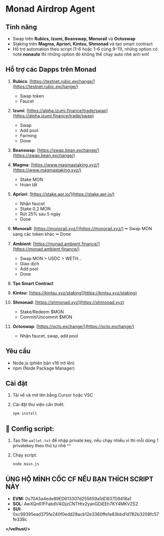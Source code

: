 # Monad Airdrop Agent

## Tính năng

* Swap trên **Rubics, Izumi, Beanswap, Monorail** và **Octoswap**
* Staking trên **Magma, Apriori, Kintsu, Shmonad** và tạo smart contract
* Hỗ trợ automation theo script (1–6 hoặc 1–6 cùng 9–11), những option có note **nonauto** thì những option đó không thể chạy auto nhé anh em!

## Hỗ trợ các Dapps trên Monad

1. **Rubics**: [https://testnet.rubic.exchange/](https://testnet.rubic.exchange/)

   * Swap token
   * Faucet

2. **Izumi**: [https://alpha.izumi.finance/trade/swap](https://alpha.izumi.finance/trade/swap)

   * Swap 
   * Add pool
   * Farming
   * Done

3. **Beanswap**: [https://swap.bean.exchange/](https://swap.bean.exchange/)

4. **Magma**: [https://www.magmastaking.xyz/](https://www.magmastaking.xyz/)

   * Stake MON
   * Hoàn tất

5. **Apriori**: [https://stake.apr.io/](https://stake.apr.io/)

   * Nhận faucet
   * Stake 0.2 MON
   * Rút 25% sau 5 ngày
   * Done

6. **Monorail**: [https://monorail.xyz/](https://monorail.xyz/)
   ➖ Swap MON sang các token khác
   ➖ Done

7. **Ambient**: [https://monad.ambient.finance/](https://monad.ambient.finance/)

   * Swap MON > USDC > WETH…
   * Giao dịch
   * Add pool
   * Done

8. **Tạo Smart Contract**

9. **Kintsu**: [https://kintsu.xyz/staking](https://kintsu.xyz/staking)

10. **Shmonad**: [https://shmonad.xyz](https://shmonad.xyz)

    * Stake/Redeem \$MON
    * Commit/Uncommit \$MON

11. **Octoswap**: [https://octo.exchange/](https://octo.exchange/)

    * Nhận faucet, swap, add pool

## Yêu cầu

* Node.js (phiên bản v16 trở lên)
* npm (Node Package Manager)

## Cài đặt

1. Tải về và mở lên bằng Cursor hoặc VSC

2. Cài đặt thư viện cần thiết:

   ```sh
   npm install
   ```

## 📝 Config script:

1. Tạo file `wallet.txt` để nhập private key, nếu chạy nhiều ví thì mỗi dòng 1 privatekey theo thứ tự nhé ^^

2. Chạy script:

   ```sh
   node main.js
   ```

## ỦNG HỘ MÌNH CỐC CF NẾU BẠN THÍCH SCRIPT NÀY

- **EVM:** 0x70A5a4ede89ED613307d255659a1dD837D9418a1
- **SOL:** AwXQn61FFabdV4iDjzCNTHtx2yanGDiEEh7KY4MKVZS2
- **SUI:** 0xc99395ead375fe240f0edd28acb12e3360ffe1e83bbd1d782b3208fc57fe338c

**</velhust/>**

